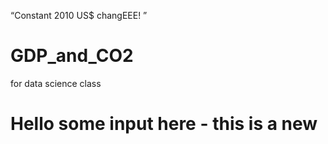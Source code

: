 “Constant 2010 US$ changEEE! ”

# GDP_and_CO2 
for data science class 

# Hello some input here - this is a new 